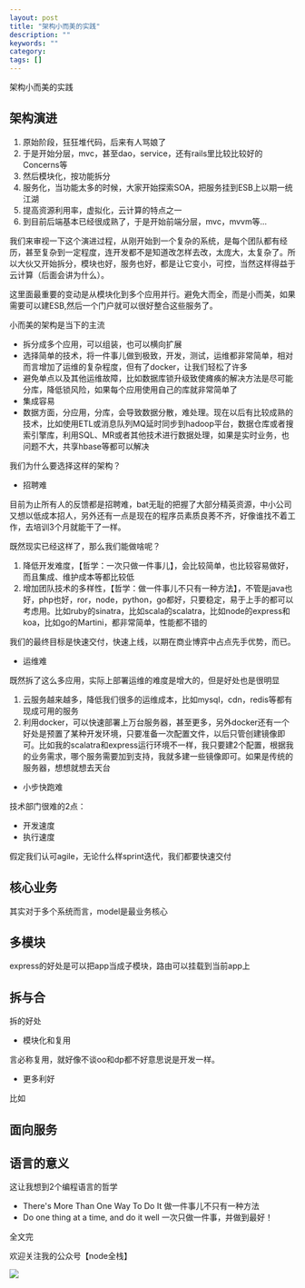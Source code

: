 ```yaml
---
layout: post
title: "架构小而美的实践"
description: ""
keywords: ""
category: 
tags: []
---
```



架构小而美的实践

## 架构演进

1. 原始阶段，狂狂堆代码，后来有人骂娘了
2. 于是开始分层，mvc，甚至dao，service，还有rails里比较比较好的Concerns等
3. 然后模块化，按功能拆分
4. 服务化，当功能太多的时候，大家开始探索SOA，把服务挂到ESB上以期一统江湖
5. 提高资源利用率，虚拟化，云计算的特点之一
6. 到目前后端基本已经很成熟了，于是开始前端分层，mvc，mvvm等...

我们来审视一下这个演进过程，从刚开始到一个复杂的系统，是每个团队都有经历，甚至复杂到一定程度，连开发都不是知道改怎样去改，太庞大，太复杂了。所以大伙又开始拆分，模块也好，服务也好，都是让它变小，可控，当然这样得益于云计算（后面会讲为什么）。

这里面最重要的变动是从模块化到多个应用并行。避免大而全，而是小而美，如果需要可以建ESB,然后一个门户就可以很好整合这些服务了。


小而美的架构是当下的主流

- 拆分成多个应用，可以组装，也可以横向扩展
- 选择简单的技术，将一件事儿做到极致，开发，测试，运维都非常简单，相对而言增加了运维的复杂程度，但有了docker，让我们轻松了许多
- 避免单点以及其他运维故障，比如数据库锁升级致使瘫痪的解决方法是尽可能分库，降低锁风险，如果每个应用使用自己的库就非常简单了
- 集成容易
- 数据方面，分应用，分库，会导致数据分散，难处理。现在以后有比较成熟的技术，比如使用ETL或消息队列MQ延时同步到hadoop平台，数据仓库或者搜索引擎库，利用SQL、MR或者其他技术进行数据处理，如果是实时业务，也问题不大，共享hbase等都可以解决

我们为什么要选择这样的架构？

- 招聘难

目前为止所有人的反馈都是招聘难，bat无耻的把握了大部分精英资源，中小公司又想以低成本招人，另外还有一点是现在的程序员素质良莠不齐，好像谁找不着工作，去培训3个月就能干了一样。

既然现实已经这样了，那么我们能做啥呢？

1. 降低开发难度，【哲学：一次只做一件事儿】，会比较简单，也比较容易做好，而且集成、维护成本等都比较低
1. 增加团队技术的多样性，【哲学：做一件事儿不只有一种方法】，不管是java也好，php也好，ror，node，python，go都好，只要稳定，易于上手的都可以考虑用。比如ruby的sinatra，比如scala的scalatra，比如node的express和koa，比如go的Martini，都非常简单，性能都不错的


我们的最终目标是快速交付，快速上线，以期在商业博弈中占点先手优势，而已。

- 运维难

既然拆了这么多应用，实际上部署运维的难度是增大的，但是好处也是很明显

1. 云服务越来越多，降低我们很多的运维成本，比如mysql，cdn，redis等都有现成可用的服务
1. 利用docker，可以快速部署上万台服务器，甚至更多，另外docker还有一个好处是预置了某种开发环境，只要准备一次配置文件，以后只管创建镜像即可。比如我的scalatra和express运行环境不一样，我只要建2个配置，根据我的业务需求，哪个服务需要加到支持，我就多建一些镜像即可。如果是传统的服务器，想想就想去天台

- 小步快跑难

技术部门很难的2点：

- 开发速度
- 执行速度

假定我们认可agile，无论什么样sprint迭代，我们都要快速交付


## 核心业务

其实对于多个系统而言，model是最业务核心

## 多模块

express的好处是可以把app当成子模块，路由可以挂载到当前app上

## 拆与合


拆的好处

- 模块化和复用

言必称复用，就好像不谈oo和dp都不好意思说是开发一样。



- 更多利好

比如


## 面向服务

## 语言的意义



这让我想到2个编程语言的哲学

- There's More Than One Way To Do It 做一件事儿不只有一种方法
- Do one thing at a time, and do it well 一次只做一件事，并做到最好！



全文完

欢迎关注我的公众号【node全栈】

![](/img/node全栈-公众号.png)
